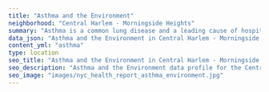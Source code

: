 ```yaml
---
title: "Asthma and the Environment"
neighborhood: "Central Harlem - Morningside Heights"
summary: "Asthma is a common lung disease and a leading cause of hospitalizations for children under 15 years old. This report provides a summary of asthma indicators by neighborhood. It also describes housing and neighborhood characteristics that can make asthma worse."
data_json: "Asthma and the Environment in Central Harlem - Morningside Heights"
content_yml: "asthma"
type: location
seo_title: "Asthma and the Environment in Central Harlem - Morningside Heights"
seo_description: "Asthma and the Environment data profile for the Central Harlem - Morningside Heights neighborhood of NYC."
seo_image: "images/nyc_health_report_asthma_environment.jpg"
---
```

